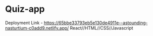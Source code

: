 # Quiz-app
Deployment Link - https://65bbe33793eb5e130de4911e--astounding-nasturtium-c0add9.netlify.app/
React//HTML//CSS//Javascript
